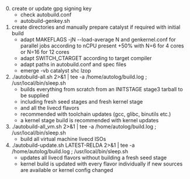0) create or update gpg signing key
	- check autobuild.conf
	- autobuild-genkey.sh
1) create directories and manually prepare catalyst if required with initial build
	- adapt MAKEFLAGS -jN --load-average N and genkernel.conf for parallel jobs according to nCPU present
	  +50% with N=6 for 4 cores or N=16 for 12 cores
	- adapt SWITCH_CTARGET according to target compiler
	- adapt paths in autobuild.conf and spec files
	- emerge -vb catalyst shc lzop
2) ./autobuild-all.sh 2>&1 | tee -a /home/autolog/build.log ; /usr/local/bin/sleep.sh
	- builds everything from scratch from an INITSTAGE stage3 tarball to be supplied
	- including fresh seed stages and fresh kernel stage
	- and all the livecd flavors
	- recommended with toolchain updates (gcc, glibc, binutils etc.)
	- a kernel stage build is recommended with kernel updates
3) ./autobuild-all_vm.sh 2>&1 | tee -a /home/autolog/build.log ; /usr/local/bin/sleep.sh
	- build all virtual machine livecd ISOs
4) ./autobuild-update.sh LATEST-RELDA 2>&1 | tee -a /home/autolog/build.log ; /usr/local/bin/sleep.sh
	- updates all livecd flavors without building a fresh seed stage
	- kernel build is updated with every flavor individually if new sources are available or kernel config changed
